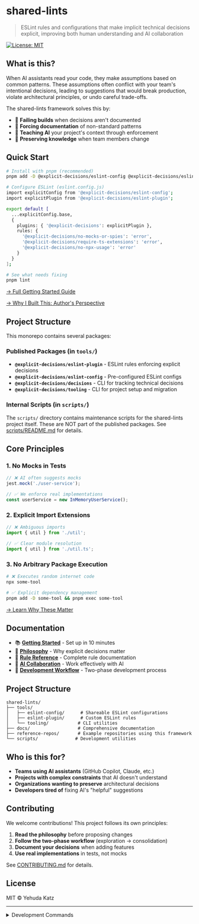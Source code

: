 # shared-lints

> ESLint rules and configurations that make implicit technical decisions explicit, improving both human understanding and AI collaboration

[![License: MIT](https://img.shields.io/badge/License-MIT-yellow.svg)](https://opensource.org/licenses/MIT)

## What is this?

When AI assistants read your code, they make assumptions based on common patterns. These assumptions often conflict with your team's intentional decisions, leading to suggestions that would break production, violate architectural principles, or undo careful trade-offs.

The shared-lints framework solves this by:

- 🚫 **Failing builds** when decisions aren't documented
- 📝 **Forcing documentation** of non-standard patterns
- 🤖 **Teaching AI** your project's context through enforcement
- 👥 **Preserving knowledge** when team members change

## Quick Start

```bash
# Install with pnpm (recommended)
pnpm add -D @explicit-decisions/eslint-config @explicit-decisions/eslint-plugin

# Configure ESLint (eslint.config.js)
import explicitConfig from '@explicit-decisions/eslint-config';
import explicitPlugin from '@explicit-decisions/eslint-plugin';

export default [
  ...explicitConfig.base,
  {
    plugins: { '@explicit-decisions': explicitPlugin },
    rules: {
      '@explicit-decisions/no-mocks-or-spies': 'error',
      '@explicit-decisions/require-ts-extensions': 'error',
      '@explicit-decisions/no-npx-usage': 'error'
    }
  }
];

# See what needs fixing
pnpm lint
```

[→ Full Getting Started Guide](./docs/GETTING_STARTED.md)

[→ Why I Built This: Author's Perspective](./docs/AUTHOR_PERSPECTIVE.md)

## Project Structure

This monorepo contains several packages:

### Published Packages (in `tools/`)
- **`@explicit-decisions/eslint-plugin`** - ESLint rules enforcing explicit decisions
- **`@explicit-decisions/eslint-config`** - Pre-configured ESLint configs
- **`@explicit-decisions/decisions`** - CLI for tracking technical decisions
- **`@explicit-decisions/tooling`** - CLI for project setup and migration

### Internal Scripts (in `scripts/`)
The `scripts/` directory contains maintenance scripts for the shared-lints project itself. These are NOT part of the published packages. See [scripts/README.md](./scripts/README.md) for details.

## Core Principles

### 1. No Mocks in Tests

```typescript
// ❌ AI often suggests mocks
jest.mock('./user-service');

// ✅ We enforce real implementations
const userService = new InMemoryUserService();
```

### 2. Explicit Import Extensions

```typescript
// ❌ Ambiguous imports
import { util } from './util';

// ✅ Clear module resolution
import { util } from './util.ts';
```

### 3. No Arbitrary Package Execution

```bash
# ❌ Executes random internet code
npx some-tool

# ✅ Explicit dependency management
pnpm add -D some-tool && pnpm exec some-tool
```

[→ Learn Why These Matter](./docs/PHILOSOPHY.md)

## Documentation

- 📚 **[Getting Started](./docs/GETTING_STARTED.md)** - Set up in 10 minutes
- 🧠 **[Philosophy](./docs/PHILOSOPHY.md)** - Why explicit decisions matter
- 📖 **[Rule Reference](./docs/guides/RULES_REFERENCE.md)** - Complete rule documentation
- 🤝 **[AI Collaboration](./docs/AI_COLLABORATION.md)** - Work effectively with AI
- 🔄 **[Development Workflow](./docs/DEVELOPMENT_WORKFLOW.md)** - Two-phase development process

## Project Structure

```
shared-lints/
├── tools/
│   ├── eslint-config/      # Shareable ESLint configurations
│   ├── eslint-plugin/      # Custom ESLint rules
│   └── tooling/           # CLI utilities
├── docs/                  # Comprehensive documentation
├── reference-repos/       # Example repositories using this framework
└── scripts/              # Development utilities
```

## Who is this for?

- **Teams using AI assistants** (GitHub Copilot, Claude, etc.)
- **Projects with complex constraints** that AI doesn't understand
- **Organizations wanting to preserve** architectural decisions
- **Developers tired of** fixing AI's "helpful" suggestions

## Contributing

We welcome contributions! This project follows its own principles:

1. **Read the philosophy** before proposing changes
2. **Follow the two-phase workflow** (exploration → consolidation)
3. **Document your decisions** when adding features
4. **Use real implementations** in tests, not mocks

See [CONTRIBUTING.md](./CONTRIBUTING.md) for details.

## License

MIT © Yehuda Katz

---

<details>
<summary>Development Commands</summary>

```bash
# Install dependencies
pnpm install

# Build all packages
pnpm build

# Run tests
pnpm test

# Lint code
pnpm lint

# Interactive dependency updates
pnpm deps:interactive
```

</details>
